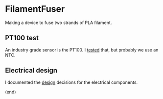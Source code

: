 # FilamentFuser
Making a device to fuse two strands of PLA filament.

## PT100 test
An industry grade sensor is the PT100.
I [tested](pt100test) that, but probably we use an NTC.

## Electrical design
I documented the [design](design/electronics) decisions for the electrical components.

(end)

